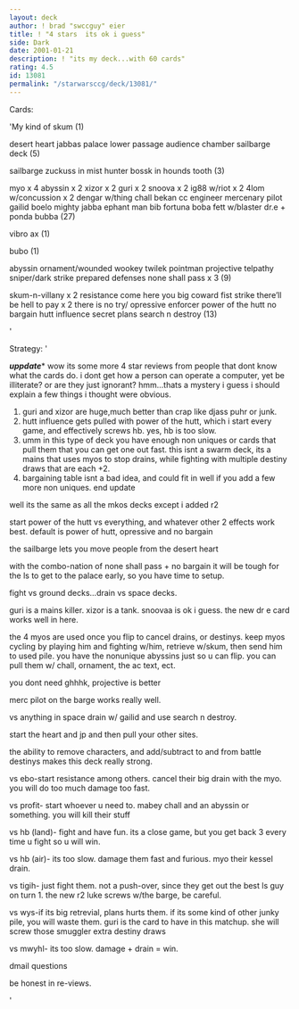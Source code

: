 ```yaml
---
layout: deck
author: ! brad "swccguy" eier
title: ! "4 stars  its ok i guess"
side: Dark
date: 2001-01-21
description: ! "its my deck...with 60 cards"
rating: 4.5
id: 13081
permalink: "/starwarsccg/deck/13081/"
---
```

Cards: 

'My kind of skum (1)

desert heart
jabbas palace
lower passage
audience chamber
sailbarge deck (5)

sailbarge
zuckuss in mist hunter
bossk in hounds tooth (3)

myo x 4
abyssin x 2
xizor x 2
guri x 2
snoova x 2
ig88 w/riot x 2
4lom w/concussion x 2
dengar w/thing
chall bekan
cc engineer
mercenary pilot
gailid
boelo
mighty jabba
ephant man
bib fortuna
boba fett w/blaster
dr.e + ponda bubba (27)

vibro ax (1)

bubo (1)

abyssin ornament/wounded wookey
twilek
pointman
projective telpathy
sniper/dark strike
prepared defenses
none shall pass x 3 (9)

skum-n-villany x 2
resistance
come here you big coward
fist strike
there’ll be hell to pay x 2
there is no try/ opressive enforcer
power of the hutt
no bargain
hutt influence
secret plans
search n destroy (13)





'

Strategy: '


***uppdate****
wow its some more 4 star reviews from people that dont know what the cards do. i dont get how a person can operate a computer, yet be illiterate? or are they just ignorant? hmm...thats a mystery
i guess i should explain a few things i thought were obvious.
1. guri and xizor are huge,much better than crap like djass puhr or junk.
2. hutt influence gets pulled with power of the hutt, which i start every game, and effectively screws hb. yes, hb is too slow.
3. umm in this type of deck you have enough non uniques or cards that pull them that you can get one out fast. this isnt a swarm deck, its a mains that uses myos to stop drains, while fighting with multiple destiny draws that are each +2.
4. bargaining table isnt a bad idea, and could fit in well if you add a few more non uniques.
end update

well its the same as all the mkos decks except i added r2

start power of the hutt vs everything, and whatever other 2 effects work best. default is power of hutt, opressive and no bargain

the sailbarge lets you move people from the desert heart

with the combo-nation of none shall pass + no bargain it will be tough for the ls to get to the palace early, so you have time to setup.

fight vs ground decks...drain vs space decks.

guri is a mains killer. xizor is a tank. snoovaa is ok i guess. the new dr e card works well in here.

the 4 myos are used once you flip to cancel drains, or destinys. keep myos cycling by playing him and fighting w/him, retrieve w/skum, then send him to used pile. you have the nonunique abyssins just so u can flip. you can pull them w/ chall, ornament, the ac text, ect.

you dont need ghhhk, projective is better

merc pilot on the barge works really well.

 vs anything in space  drain w/ gailid and use search n destroy.

start the heart and jp and then pull your other sites.

the ability to remove characters, and add/subtract to and from battle destinys makes this deck really strong.

vs ebo-start resistance among others. cancel their big drain with the myo. you will do too much damage too fast.

vs profit- start whoever u need to. mabey chall and an abyssin or something. you will kill their stuff

vs hb (land)- fight and have fun. its a close game, but you get back 3 every time u fight so u will win.

vs hb (air)- its too slow. damage them fast and furious. myo their kessel drain.

vs tigih- just fight them. not a push-over, since they get out the best ls guy on turn 1. the new r2 luke screws w/the barge, be careful.

vs wys-if its big retrevial, plans hurts them. if its some kind of other junky pile, you will waste them. guri is the card to have in this matchup. she will screw those smuggler extra destiny draws

vs mwyhl- its too slow. damage + drain = win.

dmail questions

be honest in re-views.

'

